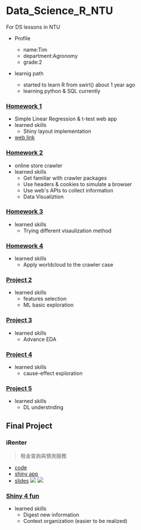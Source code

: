 # Data_Science_R_NTU
For DS lessons in NTU
* Profile
    * name:Tim
    * department:Agronomy
    * grade:2

* learnig path
    * started to learn R from swirl() about 1 year ago
    * learning python & SQL currently

### [Homework 1](https://github.com/TimAgro/Data_Science_R_NTU/tree/master/Shiny/linear_regresion)
* Simple Linear Regression & t-test web app
* learned skills
    * Shiny layout implementation
* [web link](https://timchen.shinyapps.io/linear_regresion/)    

### [Homework 2](https://github.com/TimAgro/Data_Science_R_NTU/tree/master/shopee_crawler)
* online store crawler
* learned skills
    * Get familiar with crawler packages
    * Use headers & cookies to simulate a browser
    * Use web's APIs to collect information
    * Data Visualiztion

### [Homework 3](https://github.com/TimAgro/Data_Science_R_NTU/tree/master/Visaulization%20examples)
* learned skills
    * Trying different visaulization method

### [Homework 4](https://github.com/TimAgro/Data_Science_R_NTU/tree/master/shopee_crawler)
* learned skills
    * Apply worldcloud to the crawler case

### [Project 2](https://github.com/TimAgro/Data_Science_R_NTU/tree/master/project2)
* learned skills
    * features selection
    * ML basic exploration

### [Project 3](https://github.com/TimAgro/Data_Science_R_NTU/tree/master/project3)
* learned skills
    * Advance EDA

### [Project 4](https://github.com/TimAgro/Data_Science_R_NTU/tree/master/project4)
* learned skills
    * cause-effect exploration
### [Project 5](https://howardchao.github.io/CSX_RProject_Spring_2018/Project_5/Neural_netwok_number_dectector.html)
* learned skills
    * DL understnding
## Final Project
### iRenter
> 租金查詢與預測服務

* [code](https://github.com/TimAgro/Data_Science_R_NTU/tree/master/final)
* [shiny app](https://github.com/TimAgro/Data_Science_R_NTU/tree/master/shiny_app)
* [slides](https://docs.google.com/presentation/d/1nTlpXo0qPRBFUgiU1lf091g9LrFky60iWtdugIe8ngk/edit#slide=id.g3c74a6f8a0_2_5)
![](https://i.imgur.com/fu0TjHg.jpg)
![](https://i.imgur.com/SOCFnaO.jpg)

### [Shiny 4 fun](https://github.com/TimAgro/Data_Science_R_NTU/tree/master/Shiny)
* learned skills
    * Digest new information
    * Context organization (easier to be realized)
